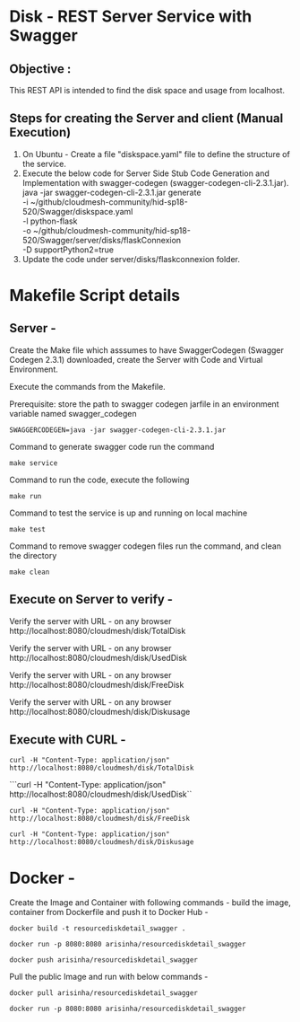 ﻿# Disk - REST Server Service with Swagger

## Objective :

This REST API is intended to find the disk space and  usage from localhost.

## Steps for creating the Server and client (Manual Execution)
1. On Ubuntu - Create a file "diskspace.yaml" file to define the structure of the service. 
2. Execute the below code for Server Side Stub Code Generation and Implementation with swagger-codegen (swagger-codegen-cli-2.3.1.jar).
java -jar swagger-codegen-cli-2.3.1.jar generate \
-i ~/github/cloudmesh-community/hid-sp18-520/Swagger/diskspace.yaml \
-l python-flask \
-o ~/github/cloudmesh-community/hid-sp18-520/Swagger/server/disks/flaskConnexion \
-D supportPython2=true
3. Update the code under server/disks/flaskconnexion folder.

# Makefile Script details
## Server - 
Create the Make file which asssumes to have SwaggerCodegen (Swagger Codegen 2.3.1) downloaded, create the Server with Code and Virtual Environment. 

Execute the commands from the Makefile.

Prerequisite: store the path to swagger codegen jarfile in an environment variable named swagger_codegen

```SWAGGERCODEGEN=java -jar swagger-codegen-cli-2.3.1.jar```

Command to generate swagger code run the command

```make service```

Command to run the code, execute the following

```make run```

Command to test the service is up and running on local machine 

```make test```

Command to remove swagger codegen files run the command, and clean the directory

```make clean```


## Execute on Server to verify - 
Verify the server with URL - on any browser http://localhost:8080/cloudmesh/disk/TotalDisk 

Verify the server with URL - on any browser http://localhost:8080/cloudmesh/disk/UsedDisk 

Verify the server with URL - on any browser http://localhost:8080/cloudmesh/disk/FreeDisk 

Verify the server with URL - on any browser http://localhost:8080/cloudmesh/disk/Diskusage 


## Execute with CURL - 
```curl -H "Content-Type: application/json" http://localhost:8080/cloudmesh/disk/TotalDisk```

```curl -H "Content-Type: application/json" http://localhost:8080/cloudmesh/disk/UsedDisk``

```curl -H "Content-Type: application/json" http://localhost:8080/cloudmesh/disk/FreeDisk```

```curl -H "Content-Type: application/json" http://localhost:8080/cloudmesh/disk/Diskusage```

# Docker - 

Create the Image and Container with following commands - build the image, container from Dockerfile and push it to Docker Hub - 

```docker build -t resourcediskdetail_swagger .```

```docker run -p 8080:8080 arisinha/resourcediskdetail_swagger```

```docker push arisinha/resourcediskdetail_swagger```

Pull the public Image and run with below commands -

```docker pull arisinha/resourcediskdetail_swagger```

```docker run -p 8080:8080 arisinha/resourcediskdetail_swagger```

